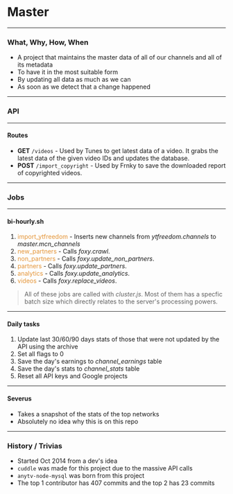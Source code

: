 # Master

---

### What, Why, How, When
- A project that maintains the master data of all of our channels and all of its metadata
- To have it in the most suitable form
- By updating all data as much as we can
- As soon as we detect that a change happened

---

### API

---

#### Routes

- **GET** `/videos` - Used by Tunes to get latest data of a video. It grabs the latest data of the given video IDs and updates the database.
- **POST** `/import_copyright` - Used by Frnky to save the downloaded report of copyrighted videos.

---

### Jobs

---

#### bi-hourly.sh

1. <span style="color: #e49436">import_ytfreedom</span> - Inserts new channels from *ytfreedom.channels* to *master.mcn_channels*
2. <span style="color: #e49436">new_partners</span> - Calls *foxy.crawl*.
3. <span style="color: #e49436">non_partners</span> - Calls *foxy.update_non_partners*.
4. <span style="color: #e49436">partners</span> - Calls *foxy.update_partners*.
5. <span style="color: #e49436">analytics</span> - Calls *foxy.update_analytics*.
6. <span style="color: #e49436">videos</span> - Calls *foxy.replace_videos*.

> All of these jobs are called with *cluster.js*. Most of them has a specfic batch size which directly relates to the server's processing powers.

----

#### Daily tasks

1. Update last 30/60/90 days stats of those that were not updated by the API using the archive
2. Set all flags to 0
3. Save the day's earnings to *channel_earnings* table
4. Save the day's stats to *channel_stats* table
5. Reset all API keys and Google projects

---

#### Severus
- Takes a snapshot of the stats of the top networks
- Absolutely no idea why this is on this repo

---

### History / Trivias
- Started Oct 2014 from a dev's idea
- `cuddle` was made for this project due to the massive API calls
- `anytv-node-mysql` was born from this project
- The top 1 contributor has 407 commits and the top 2 has 23 commits
